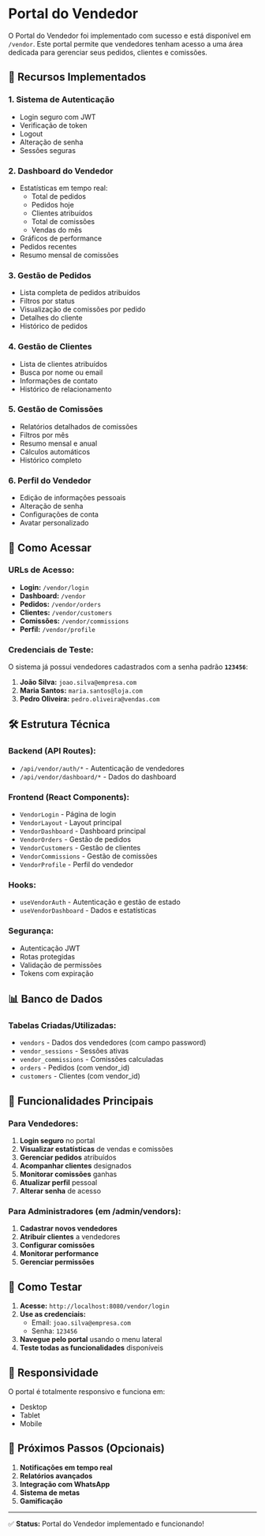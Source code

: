 # Portal do Vendedor

O Portal do Vendedor foi implementado com sucesso e está disponível em `/vendor`. Este portal permite que vendedores tenham acesso a uma área dedicada para gerenciar seus pedidos, clientes e comissões.

## 🚀 Recursos Implementados

### 1. **Sistema de Autenticação**
- Login seguro com JWT
- Verificação de token
- Logout
- Alteração de senha
- Sessões seguras

### 2. **Dashboard do Vendedor**
- Estatísticas em tempo real:
  - Total de pedidos
  - Pedidos hoje
  - Clientes atribuídos
  - Total de comissões
  - Vendas do mês
- Gráficos de performance
- Pedidos recentes
- Resumo mensal de comissões

### 3. **Gestão de Pedidos**
- Lista completa de pedidos atribuídos
- Filtros por status
- Visualização de comissões por pedido
- Detalhes do cliente
- Histórico de pedidos

### 4. **Gestão de Clientes**
- Lista de clientes atribuídos
- Busca por nome ou email
- Informações de contato
- Histórico de relacionamento

### 5. **Gestão de Comissões**
- Relatórios detalhados de comissões
- Filtros por mês
- Resumo mensal e anual
- Cálculos automáticos
- Histórico completo

### 6. **Perfil do Vendedor**
- Edição de informações pessoais
- Alteração de senha
- Configurações de conta
- Avatar personalizado

## 🔐 Como Acessar

### URLs de Acesso:
- **Login:** `/vendor/login`
- **Dashboard:** `/vendor`
- **Pedidos:** `/vendor/orders`
- **Clientes:** `/vendor/customers`
- **Comissões:** `/vendor/commissions`
- **Perfil:** `/vendor/profile`

### Credenciais de Teste:
O sistema já possui vendedores cadastrados com a senha padrão **`123456`**:

1. **João Silva:** `joao.silva@empresa.com`
2. **Maria Santos:** `maria.santos@loja.com`
3. **Pedro Oliveira:** `pedro.oliveira@vendas.com`

## 🛠 Estrutura Técnica

### Backend (API Routes):
- `/api/vendor/auth/*` - Autenticação de vendedores
- `/api/vendor/dashboard/*` - Dados do dashboard

### Frontend (React Components):
- `VendorLogin` - Página de login
- `VendorLayout` - Layout principal
- `VendorDashboard` - Dashboard principal
- `VendorOrders` - Gestão de pedidos
- `VendorCustomers` - Gestão de clientes
- `VendorCommissions` - Gestão de comissões
- `VendorProfile` - Perfil do vendedor

### Hooks:
- `useVendorAuth` - Autenticação e gestão de estado
- `useVendorDashboard` - Dados e estatísticas

### Segurança:
- Autenticação JWT
- Rotas protegidas
- Validação de permissões
- Tokens com expiração

## 📊 Banco de Dados

### Tabelas Criadas/Utilizadas:
- `vendors` - Dados dos vendedores (com campo password)
- `vendor_sessions` - Sessões ativas
- `vendor_commissions` - Comissões calculadas
- `orders` - Pedidos (com vendor_id)
- `customers` - Clientes (com vendor_id)

## 🎯 Funcionalidades Principais

### Para Vendedores:
1. **Login seguro** no portal
2. **Visualizar estatísticas** de vendas e comissões
3. **Gerenciar pedidos** atribuídos
4. **Acompanhar clientes** designados
5. **Monitorar comissões** ganhas
6. **Atualizar perfil** pessoal
7. **Alterar senha** de acesso

### Para Administradores (em /admin/vendors):
1. **Cadastrar novos vendedores**
2. **Atribuir clientes** a vendedores
3. **Configurar comissões**
4. **Monitorar performance**
5. **Gerenciar permissões**

## 🔧 Como Testar

1. **Acesse:** `http://localhost:8080/vendor/login`
2. **Use as credenciais:** 
   - Email: `joao.silva@empresa.com`
   - Senha: `123456`
3. **Navegue pelo portal** usando o menu lateral
4. **Teste todas as funcionalidades** disponíveis

## 📱 Responsividade

O portal é totalmente responsivo e funciona em:
- Desktop
- Tablet
- Mobile

## 🚀 Próximos Passos (Opcionais)

1. **Notificações em tempo real**
2. **Relatórios avançados**
3. **Integração com WhatsApp**
4. **Sistema de metas**
5. **Gamificação**

---

✅ **Status:** Portal do Vendedor implementado e funcionando!

